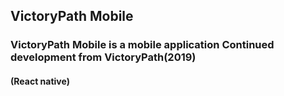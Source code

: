 ## VictoryPath Mobile
### VictoryPath Mobile is a mobile application Continued development from VictoryPath(2019)
#### (React native)

